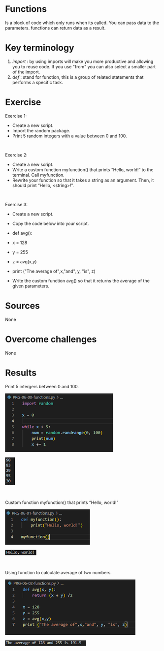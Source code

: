 # Functions

Is a block of code which only runs when its called. You can pass data to the parameters.
functions can return data as a result.

# Key terminology

1. *import* : by using imports will make you more productive and allowing you to reuse code. If you use "from" you can also select a smaller part of the import.
2. *def* : stand for function, this is a group of related statements that performs a specific task.

# Exercise

Exercise 1:
* Create a new script.
* Import the random package.
* Print 5 random integers with a value between 0 and 100.

<br>

Exercise 2:
* Create a new script.
* Write a custom function myfunction() that prints “Hello, world!” to the terminal. Call myfunction.
* Rewrite your function so that it takes a string as an argument. Then, it should print “Hello, \<string>!”.

<br>

Exercise 3:
* Create a new script.
* Copy the code below into your script.
* def avg():   
* x = 128
* y = 255
* z = avg(x,y)
* print ("The average of",x,"and", y, "is", z)

* Write the custom function avg() so that it returns the average of the given parameters.


# Sources

None

# Overcome challenges

None

# Results

Print 5 intergers between 0 and 100.

![5 random intergers between 0 and 100 code](https://github.com/Techgrounds-Cloud-9/cloud-9-KevinDonk0/blob/main/00_includes/PRG/PRG-06-00.PNG)

![5 random intergers between 0 and 100 result](https://github.com/Techgrounds-Cloud-9/cloud-9-KevinDonk0/blob/main/00_includes/PRG/PRG-06-01.PNG)

<br>

Custom function myfunction() that prints “Hello, world!”

![Function print "hello world" code](https://github.com/Techgrounds-Cloud-9/cloud-9-KevinDonk0/blob/main/00_includes/PRG/PRG-06-02.PNG)

![Function print "hello world" result](https://github.com/Techgrounds-Cloud-9/cloud-9-KevinDonk0/blob/main/00_includes/PRG/PRG-06-03.PNG)


<br>

Using function to calculate average of two numbers.

![Avarge code](https://github.com/Techgrounds-Cloud-9/cloud-9-KevinDonk0/blob/main/00_includes/PRG/PRG-06-04.PNG)

![Avarge result](https://github.com/Techgrounds-Cloud-9/cloud-9-KevinDonk0/blob/main/00_includes/PRG/PRG-06-05.PNG)



